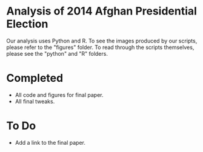 # Analysis of 2014 Afghan Presidential Election

Our analysis uses Python and R. To see the images produced by our
scripts, please refer to the "figures" folder. To read through the
scripts themselves, please see the "python" and "R" folders.

Completed
====

- All code and figures for final paper.
- All final tweaks.


To Do
====

- Add a link to the final paper.
